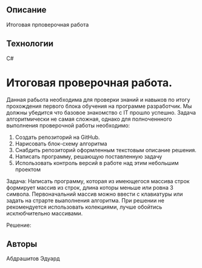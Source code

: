 ## Описание ##

Итоговая прповерочная работа

## Технологии ##

С#

# Итоговая проверочная работа. #

Данная рабьота необходима для проверки знаний и навыков по итогу прохождения первого блока 
обучения на программе разработчик. Мы должны убедится что базовое знакомство с IT прошло успешно.
Задача алгоритмически не самая сложная, однако для полноченнного выполнения проверочной работы необходимо:

1. Создать репозиторий на GitHub.
2. Нарисовать блок-схему алгоритма
3. Снабдить репозиторий оформленным текстовым описание решения.
4. Написать программу, решающую поставленную задачу
5. Использовать контроль версий в работе над этим небольшим проектом

Задача: Написать программу, которая из имеющегося массива строк формирует массив из строк, длина которы меньше или ровна
3 символа. Первоначальний массив можно ввести с клавиатуры или задать на страрте выаполнения алгоритма. При решении 
не рекомендуется использовать колекциями, лучше обойтись исклюбчительно массивами.

Решение: 
## Авторы ##
Абдрашитов Эдуард

